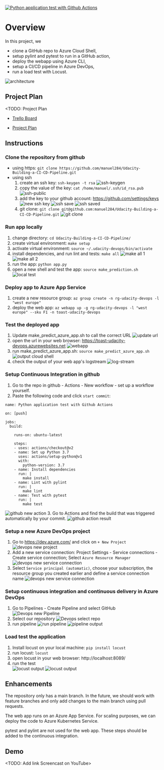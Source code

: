 [![Python application test with Github Actions](https://github.com/manuel284/Udacity-Building-a-CI-CD-Pipeline/actions/workflows/pythonapp.yml/badge.svg)](https://github.com/manuel284/Udacity-Building-a-CI-CD-Pipeline/actions/workflows/pythonapp.yml)

# Overview

In this project, we
* clone a GitHub repo to Azure Cloud Shell,
* setup pylint and pytest to run in a GitHub action,
* deploy the webapp using Azure CLI,
* setup a CI/CD pipeline in Azure DevOps,
* run a load test with Locust.

![architecture](screenshots/ArchitectureDiagram.png)

## Project Plan
<TODO: Project Plan

* [Trello Board](https://trello.com/b/7E52uJeg/udacity-building-a-ci-cd-pipeline)

* [Project Plan](https://docs.google.com/spreadsheets/d/1upfoYk2llhbB5BGs1W-Y3U2vmln8hDHQUxTRWsh1REw/edit?usp=sharing)

## Instructions

### Clone the repository from github
* using https: `git clone https://github.com/manuel284/Udacity-Building-a-CI-CD-Pipeline.git`
* using ssh
    1. create an ssh key: `ssh-keygen -t rsa`
    ![ssh-keygen](screenshots/11-ssh-keygen.png)
    2. copy the value of the key: `cat /home/manuel/.ssh/id_rsa.pub`
    ![ssh-public](screenshots/12-ssh-public.png)
    3. add the key to your github account: https://github.com/settings/keys ![new ssh key](screenshots/10-ssh-new.png)
    ![ssh save](screenshots/13-ssh-save.png)
    ![ssh saved](screenshots/14-ssh-saved.png)
    4. git clone: `git clone git@github.com:manuel284/Udacity-Building-a-CI-CD-Pipeline.git`
    ![git clone](screenshots/15-git-clone.png)

### Run app locally
1. change directory: `cd Udacity-Building-a-CI-CD-Pipeline/`
2. create virtual environment: `make setup`
3. activate virtual environment: `source ~/.udacity-devops/bin/activate`
4. install dependencies, and run lint and tests: `make all`
![make all 1](screenshots/3-make-all1.png)<br/>
![make all 2](screenshots/4-make-all2.png)
5. run the app: `python app.py`
6. open a new shell and test the app: `source make_prediction.sh`
![local test](screenshots/16-local-test.png)

### Deploy app to Azure App Service
1. create a new resource group: `az group create -n rg-udacity-devops -l "west europe"`
2. deploy the web app: `az webapp up -g rg-udacity-devops -l "west europe" --sku F1 -n toast-udacity-devops`

### Test the deployed app
1. Update make_predict_azure_app.sh to call the correct URL
![update url](screenshots/17-url.png)
3. open the url in your web browser: https://toast-udacity-devops.azurewebsites.net
![webapp](screenshots/9-webapp.png)
2. run make_predict_azure_app.sh: `source make_predict_azure_app.sh`
![output cloud shell](screenshots/7-output-cloudshell.png)
3. check the output of your web app's logstream
![log-stream](screenshots/6-log-stream.png)

### Setup Continuous Integration in github
1. Go to the repo in github - Actions - New workflow - set up a workflow yourself.
2. Paste the following code and click `start commit`:
```
name: Python application test with Github Actions

on: [push]

jobs:
  build:

    runs-on: ubuntu-latest

    steps:
    - uses: actions/checkout@v2
    - name: Set up Python 3.7
      uses: actions/setup-python@v1
      with:
        python-version: 3.7
    - name: Install dependencies
      run: |
        make install
    - name: Lint with pylint
      run: |
        make lint
    - name: Test with pytest
      run: |
        make test
```
![github new action](screenshots/21-github-action-create.png)
3. Go to Actions and find the build that was triggered automatically by your commit.
![github action result](screenshots/22-github-action-result.png)

### Setup a new Azure DevOps project
1. Go to https://dev.azure.com/ and click on `+ New Project`
![devops new project](screenshots/18-azuredevops-new.png)
2. Add a new service connection: Project Settings - Service connections - Create service connection; Select `Azure Resource Manager`
![devops new service connection](screenshots/19-devops-sc.png)
3. Select `Service principal (automatic)`, choose your subscription, the resource group you created earlier and define a service connection name
![devops new service connection](screenshots/20-devops-sc2.png)

### Setup continuous integration and continuous delivery in Azure DevOps
1. Go to Pipelines - Create Pipeline and select GitHub
![Devops new Pipeline](screenshots/23-devops-create-pipeline.png)
2. Select our repository
![Devops select repo](screenshots/24-devops-select-repo.png)
3. run pipeline
![run pipeline](screenshots/25-devops-pipeline.png)
![pipeline output](screenshots/8-devops-pipeline.png)


### Load test the application
1. Install locust on your local machine: `pip install locust`
2. run locust: `locust`
3. open locust in your web browser: http://localhost:8089/
4. run the test<br/>
![locust output](screenshots/26-locust-input.png)
![locust output](screenshots/27-locust-output.png)


## Enhancements

The repository only has a main branch. In the future, we should work with feature branches and only add changes to the main branch using pull requests.

The web app runs on an Azure App Service. For scaling purposes, we can deploy the code to Azure Kubernetes Service.

pytest and pylint are not used for the web app. These steps should be added to the continuous integration.

## Demo 

<TODO: Add link Screencast on YouTube>


